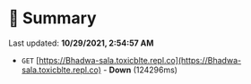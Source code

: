 # 📖 Summary
Last updated: **10/29/2021, 2:54:57 AM**

- `GET` [https://Bhadwa-sala.toxicblte.repl.co](https://Bhadwa-sala.toxicblte.repl.co) - **Down** (124296ms)
